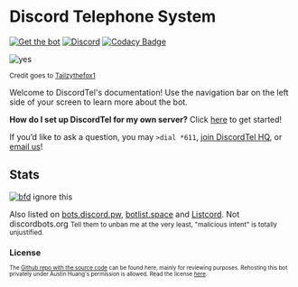 # Discord Telephone System

[![Get the bot](https://img.shields.io/badge/Discord-Get_The_Bot-7289DA.svg)](https://discordapp.com/oauth2/authorize?client_id=377609965554237453&scope=bot) [![Discord](https://img.shields.io/discord/281815661317980160.svg)](https://discord.gg/RN7pxrB) [![Codacy Badge](https://api.codacy.com/project/badge/Grade/e43f2cd06bca428c8389c8f0378a85bc)](https://www.codacy.com/app/austinhuang0131/discordtel?utm_source=github.com&amp;utm_medium=referral&amp;utm_content=austinhuang0131/discordtel&amp;utm_campaign=Badge_Grade)

![yes](https://cdn.discordapp.com/attachments/393598647679582218/393956037637570560/DTel-chan.png)

<small>Credit goes to [Tailzythefox1](https://tailzythefox1.deviantart.com/)</small>

Welcome to DiscordTel's documentation! Use the navigation bar on the left side of your screen to learn more about the bot.

**How do I set up DiscordTel for my own server?** Click [here](http://discordtel.readthedocs.io/en/latest/DiscordTel%20Guide/) to get started!

If you’d like to ask a question, you may `>dial *611`, [join DiscordTel HQ](https://discord.gg/RN7pxrB), or [email us](mailto:discordtel@austinhuang.me)!

## Stats
[![bfd](https://botsfordiscord.com/api/v1/bots/377609965554237453/embed.svg)](https://botsfordiscord.com/bot/377609965554237453) <object type="image/svg+xml" data="https://discordbotlist.com/bots/460847447602757633/widget">ignore this</object>

Also listed on [bots.discord.pw](https://bots.discord.pw/bots/377609965554237453), [botlist.space](https://botlist.space/view/377609965554237453) and [Listcord](https://listcord.com/bot/377609965554237453). Not discordbots.org <small>Tell them to unban me at the very least, "malicious intent" is totally unjustified<small>.

## License
The [Github repo with the source code](https://github.com/austinhuang0131/discordtel) can be found here, mainly for reviewing purposes. Rehosting this bot privately under Austin Huang's permission is allowed. Read the license [here](https://github.com/austinhuang0131/discordtel/blob/master/LICENSE).
